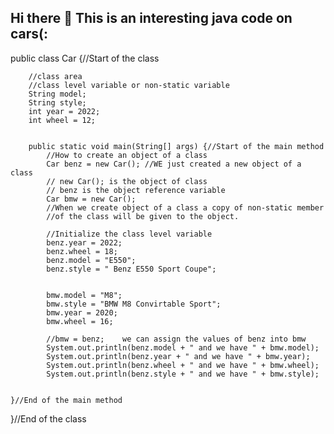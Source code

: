 ## Hi there 👋 This is an interesting java code on cars(:


 public class Car {//Start of the class


		//class area
		//class level variable or non-static variable
		String model;
		String style;
		int year = 2022;
		int wheel = 12;
		
		
		public static void main(String[] args) {//Start of the main method
			//How to create an object of a class
			Car benz = new Car(); //WE just created a new object of a class
			// new Car(); is the object of class
			// benz is the object reference variable
			Car bmw = new Car();
			//When we create object of a class a copy of non-static member
			//of the class will be given to the object.
		
			//Initialize the class level variable
			benz.year = 2022;
			benz.wheel = 18;
			benz.model = "E550";
			benz.style = " Benz E550 Sport Coupe";
			
			
			bmw.model = "M8";
			bmw.style = "BMW M8 Convirtable Sport";
			bmw.year = 2020;
			bmw.wheel = 16;
			
			//bmw = benz;    we can assign the values of benz into bmw
			System.out.println(benz.model + " and we have " + bmw.model);
			System.out.println(benz.year + " and we have " + bmw.year);
			System.out.println(benz.wheel + " and we have " + bmw.wheel);
			System.out.println(benz.style + " and we have " + bmw.style);


	}//End of the main method

}//End of the class 
